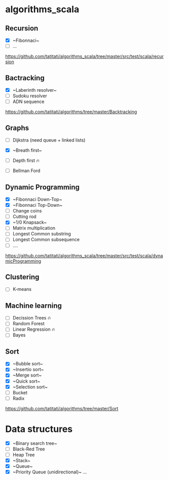# algorithms_scala

## Recursion
- [x] ~Fibonnaci~
- [ ] ...

https://github.com/tatitati/algorithms_scala/tree/master/src/test/scala/recursion

## Bactracking

- [x] ~Laberinth resolver~
- [ ] Sudoku resolver
- [ ] ADN sequence

https://github.com/tatitati/algorithms/tree/master/Backtracking

## Graphs

- [ ] Dijkstra (need queue + linked lists)
- [x] ~Breath first~
- [ ] Depth first :fire:
- [ ] Bellman Ford


## Dynamic Programming
- [x] ~Fibonnaci Down-Top~
- [x] ~Fibonnaci Top-Down~
- [ ] Change coins
- [ ] Cutting rod
- [x] ~1/0 Knapsack~
- [ ] Matrix multiplication
- [ ] Longest Common substring
- [ ] Longest Common subsequence
- [ ] ....

https://github.com/tatitati/algorithms_scala/tree/master/src/test/scala/dynamicProgramming

## Clustering

- [ ] K-means

## Machine learning

- [ ] Decission Trees :fire:
- [ ] Random Forest
- [ ] Linear Regression :fire:
- [ ] Bayes

## Sort

- [x] ~Bubble sort~
- [x] ~Insertio sort~
- [x] ~Merge sort~
- [x] ~Quick sort~
- [x] ~Selection sort~
- [ ] Bucket
- [ ] Radix

https://github.com/tatitati/algorithms/tree/master/Sort

# Data structures

- [x] ~Binary search tree~
- [ ] Black-Red Tree
- [ ] Heap Tree
- [x] ~Stack~
- [x] ~Queue~
- [x] ~Priority Queue (unidirectional)~
 ...
